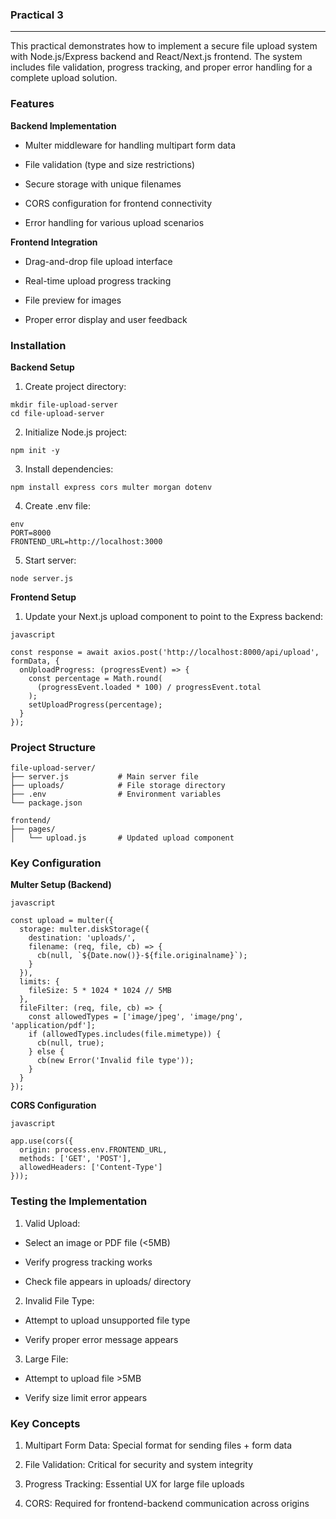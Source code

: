 ### Practical 3
---
This practical demonstrates how to implement a secure file upload system with Node.js/Express backend and React/Next.js frontend. The system includes file validation, progress tracking, and proper error handling for a complete upload solution.

### Features
**Backend Implementation**
- Multer middleware for handling multipart form data

- File validation (type and size restrictions)

- Secure storage with unique filenames

- CORS configuration for frontend connectivity

- Error handling for various upload scenarios

**Frontend Integration**
- Drag-and-drop file upload interface

- Real-time upload progress tracking

- File preview for images

- Proper error display and user feedback

### Installation
**Backend Setup**
1. Create project directory:
```
mkdir file-upload-server
cd file-upload-server
```
2. Initialize Node.js project:
```
npm init -y
```
3. Install dependencies:
```
npm install express cors multer morgan dotenv
```
4. Create .env file:
```
env
PORT=8000
FRONTEND_URL=http://localhost:3000
```
5. Start server:
```
node server.js
```
**Frontend Setup**
1. Update your Next.js upload component to point to the Express backend:
```
javascript

const response = await axios.post('http://localhost:8000/api/upload', formData, {
  onUploadProgress: (progressEvent) => {
    const percentage = Math.round(
      (progressEvent.loaded * 100) / progressEvent.total
    );
    setUploadProgress(percentage);
  }
});
```
### Project Structure
```
file-upload-server/
├── server.js           # Main server file
├── uploads/            # File storage directory
├── .env                # Environment variables
└── package.json

frontend/
├── pages/
│   └── upload.js       # Updated upload component
```
### Key Configuration
**Multer Setup (Backend)**
```
javascript

const upload = multer({
  storage: multer.diskStorage({
    destination: 'uploads/',
    filename: (req, file, cb) => {
      cb(null, `${Date.now()}-${file.originalname}`);
    }
  }),
  limits: {
    fileSize: 5 * 1024 * 1024 // 5MB
  },
  fileFilter: (req, file, cb) => {
    const allowedTypes = ['image/jpeg', 'image/png', 'application/pdf'];
    if (allowedTypes.includes(file.mimetype)) {
      cb(null, true);
    } else {
      cb(new Error('Invalid file type'));
    }
  }
});
```

**CORS Configuration**
```
javascript

app.use(cors({
  origin: process.env.FRONTEND_URL,
  methods: ['GET', 'POST'],
  allowedHeaders: ['Content-Type']
}));
```
### Testing the Implementation
1. Valid Upload:
- Select an image or PDF file (<5MB)

- Verify progress tracking works

- Check file appears in uploads/ directory

2. Invalid File Type:

- Attempt to upload unsupported file type

- Verify proper error message appears

3. Large File:

- Attempt to upload file >5MB

- Verify size limit error appears

### Key Concepts
1. Multipart Form Data: Special format for sending files + form data

2. File Validation: Critical for security and system integrity

3. Progress Tracking: Essential UX for large file uploads

4. CORS: Required for frontend-backend communication across origins

